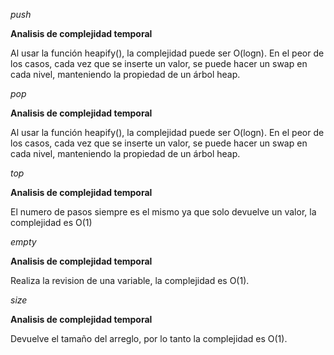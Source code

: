 *push*

**Analisis de complejidad temporal**
 
Al usar la función heapify(), la complejidad puede ser O(logn). En el peor de los casos, cada vez que se inserte un valor, se puede hacer un swap en cada nivel, manteniendo la propiedad de un árbol heap.

*pop*

**Analisis de complejidad temporal**

Al usar la función heapify(), la complejidad puede ser O(logn). En el peor de los casos, cada vez que se inserte un valor, se puede hacer un swap en cada nivel, manteniendo la propiedad de un árbol heap.

*top*

**Analisis de complejidad temporal**

El numero de pasos siempre es el mismo ya que solo devuelve un valor, la complejidad es O(1)

*empty*

**Analisis de complejidad temporal**

Realiza la revision de una variable, la complejidad es O(1). 

*size*

**Analisis de complejidad temporal**

Devuelve el tamaño del arreglo, por lo tanto la complejidad es O(1). 